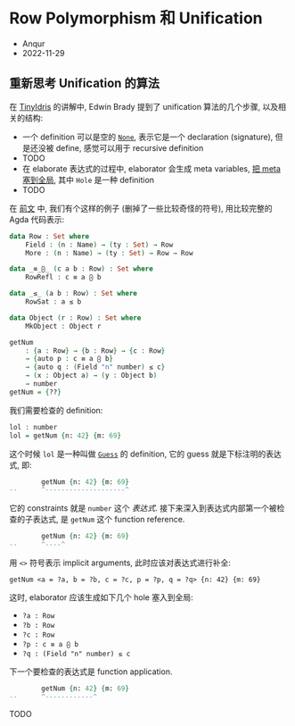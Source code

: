 # Row Polymorphism 和 Unification

* Anqur
* 2022-11-29

## 重新思考 Unification 的算法

在 [TinyIdris] 的讲解中, Edwin Brady 提到了 unification 算法的几个步骤, 以及相关的结构:

* 一个 definition 可以是空的 [`None`], 表示它是一个 declaration (signature), 但是还没被
  define, 感觉可以用于 recursive definition
* TODO
* 在 elaborate 表达式的过程中, elaborator 会生成 meta variables, [把 meta 塞到全局],
  其中 `Hole` 是一种 definition
* TODO

在 [前文] 中, 我们有个这样的例子 (删掉了一些比较奇怪的符号), 用比较完整的 Agda 代码表示:

```agda
data Row : Set where
    Field : (n : Name) → (ty : Set) → Row
    More : (n : Name) → (ty : Set) → Row → Row

data _≡_⨀_ (c a b : Row) : Set where
    RowRefl : c ≡ a ⨀ b

data _≤_ (a b : Row) : Set where
    RowSat : a ≤ b

data Object (r : Row) : Set where
    MkObject : Object r

getNum
    : {a : Row} → {b : Row} → {c : Row}
    → {auto p : c ≡ a ⨀ b}
    → {auto q : (Field "n" number) ≤ c}
    → (x : Object a) → (y : Object b)
    → number
getNum = {??}
```

我们需要检查的 definition:

```agda
lol : number
lol = getNum {n: 42} {m: 69}
```

这个时候 `lol` 是一种叫做 [`Guess`] 的 definition, 它的 guess 就是下标注明的表达式, 即:

```agda
        getNum {n: 42} {m: 69}
--      ^--------------------^
```

它的 constraints 就是 `number` 这个 *表达式*. 接下来深入到表达式内部第一个被检查的子表达式,
是 `getNum` 这个 function reference.

```agda
        getNum {n: 42} {m: 69}
--      ^----^
```

用 `<>` 符号表示 implicit arguments, 此时应该对表达式进行补全:

```plaintext
getNum <a = ?a, b = ?b, c = ?c, p = ?p, q = ?q> {n: 42} {m: 69}
```

这时, elaborator 应该生成如下几个 hole 塞入到全局:

* `?a : Row`
* `?b : Row`
* `?c : Row`
* `?p : c ≡ a ⨀ b`
* `?q : (Field "n" number) ≤ c`

下一个要检查的表达式是 function application.

```agda
        getNum {n: 42} {m: 69}
--      ^------------^

```

TODO

[TinyIdris]: https://www.youtube.com/watch?v=9SKN_vTQ1xM
[`None`]: https://github.com/edwinb/SPLV20/blob/b401de02b483d9e43f482f6f9d61c431332d1b75/TinyIdris-v2/src/Core/Context.idr#L12
[把 meta 塞到全局]: https://github.com/edwinb/SPLV20/blob/b401de02b483d9e43f482f6f9d61c431332d1b75/TinyIdris-v2/src/TTImp/Elab/Term.idr#L133
[前文]: ./20221128_row_theory_prereq.md
[`Guess`]: https://github.com/edwinb/SPLV20/blob/b401de02b483d9e43f482f6f9d61c431332d1b75/TinyIdris-v2/src/Core/Context.idr#L18
